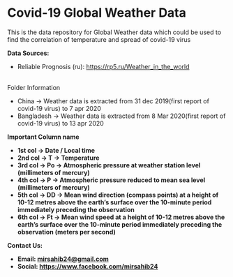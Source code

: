 # Covid-19 Global Weather Data

This is the data repository for Global Weather data which could be used to find the correlation of temperature and spread of covid-19 virus
<br>

<b>Data Sources:</b><br>
* Reliable Prognosis (ru): https://rp5.ru/Weather_in_the_world <br>

<br>Folder Information<br>
* China -> Weather data is extracted from 31 dec 2019(first report of covid-19 virus) to 7 apr 2020
* Bangladesh -> Weather data is extracted from 8 Mar 2020(first report of covid-19 virus) to 13 apr 2020

<b>Important Column name</br>
* 1st col -> Date / Local time 
* 2nd col -> T -> Temperature
* 3rd col -> Po -> Atmospheric pressure at weather station level (millimeters of mercury)
* 4th col -> P -> Atmospheric pressure reduced to mean sea level (millimeters of mercury)
* 5th col -> DD -> Mean wind direction (compass points) at a height of 10-12 metres above the earth’s surface over the 10-minute period immediately preceding the observation
* 6th col -> Ft -> Mean wind speed at a height of 10-12 metres above the earth’s surface over the 10-minute period immediately preceding the observation (meters per second)


<b>Contact Us: </b><br>
* Email: mirsahib24@gmail.com
* Social: https://www.facebook.com/mirsahib24
<br><br>
